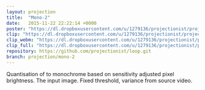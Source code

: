 ```yaml
---
layout: projection
title:  "Mono-2"
date:   2015-11-22 22:22:14 +0000
poster: "https://dl.dropboxusercontent.com/u/1279136/projectionist/projections/mono-2/poster.png"
clip: "https://dl.dropboxusercontent.com/u/1279136/projectionist/projections/mono-2/clip600.mp4"
clip_webm: "https://dl.dropboxusercontent.com/u/1279136/projectionist/projections/mono-2/clip600.webm"
clip_full: "https://dl.dropboxusercontent.com/u/1279136/projectionist/projections/mono-2/original.mov"
repository: https://github.com/projectionist/loop.git
branch: projection/mono-2
---
```



Quantisation of to monochrome based on sensitivity adjusted pixel brightness.
The input image. Fixed threshold, variance from source video.

